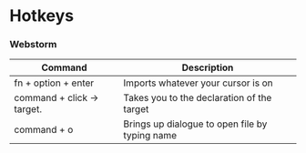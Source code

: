 # Hotkeys

### Webstorm

| Command                                 | Description                                                               |
| --------------------------------------- | --------------------------------------------------------------------------|
| fn + option + enter                     | Imports whatever your cursor is on                                        |
| command + click -> target.              | Takes you to the declaration of the target                                |
| command + o                             | Brings up dialogue to open file by typing name                            |